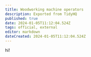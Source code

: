 ```yaml
---
title: Woodworking machine operators
description: Exported from TidyHQ
published: true
date: 2024-01-05T11:12:04.524Z
tags: official, external
editor: markdown
dateCreated: 2024-01-05T11:12:04.524Z
---
```


hi!